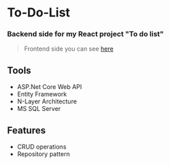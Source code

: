 # To-Do-List
### Backend side for my React project "To do list"
> Frontend side you can see [here](https://github.com/Kotusyk/To-Do-List-Client)

## Tools 
* ASP.Net Core Web API
* Entity Framework
* N-Layer Architecture
* MS SQL Server

## Features
* CRUD operations
* Repository pattern
